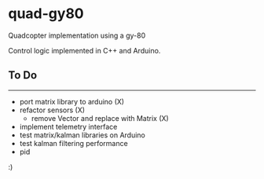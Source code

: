 # quad-gy80
Quadcopter implementation using a gy-80

Control logic implemented in C++ and Arduino. 


## To Do
------------------------------------
* port matrix library to arduino (X)
* refactor sensors (X)
  * remove Vector and replace with Matrix (X)
* implement telemetry interface
* test matrix/kalman libraries on Arduino
* test kalman filtering performance
* pid


:)
